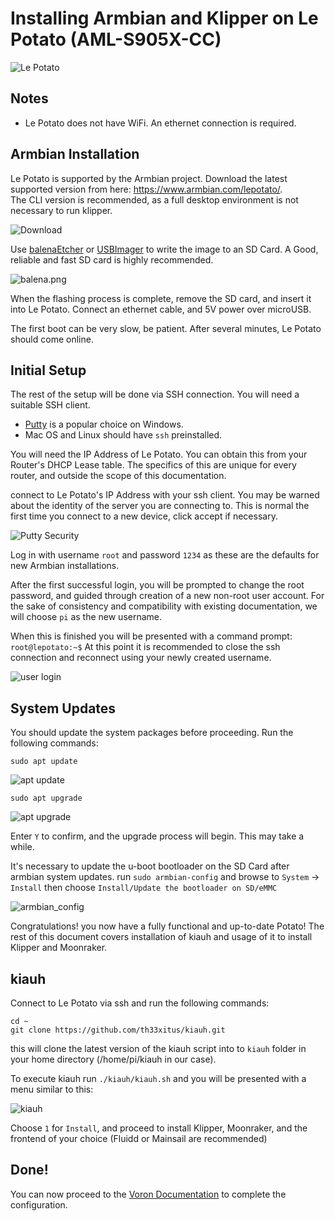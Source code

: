 # Installing Armbian and Klipper on Le Potato (AML-S905X-CC)

![Le Potato](images/LePotato.png)

## Notes

 - Le Potato does not have WiFi.  An ethernet connection is required.


## Armbian Installation

 Le Potato is supported by the Armbian project.  Download the latest supported version from here: https://www.armbian.com/lepotato/.  
 The CLI version is recommended, as a full desktop environment is not necessary to run klipper.  
 
 ![Download](images/armbian_download.png)


 Use [balenaEtcher](https://www.balena.io/etcher/) or [USBImager](https://gitlab.com/bztsrc/usbimager) 
 to write the image to an SD Card.  A Good, reliable and fast SD card is highly recommended.

 ![balena.png](images/balena_etcher.png)


 When the flashing process is complete, remove the SD card, and insert it into Le Potato.  Connect an ethernet cable, and 5V power over microUSB.
 
 The first boot can be very slow, be patient.  After several minutes, Le Potato should come online.



## Initial Setup

The rest of the setup will be done via SSH connection.  You will need a suitable SSH client.  

- [Putty](https://www.chiark.greenend.org.uk/~sgtatham/putty/latest.html) is a popular choice on Windows.  
- Mac OS and Linux should have `ssh` preinstalled.

You will need the IP Address of Le Potato.  You can obtain this from your Router's DHCP Lease table.  The specifics of this are unique for every router, and outside the scope of this documentation.

connect to Le Potato's IP Address with your ssh client.  You may be warned about the identity of the server you are connecting to.  This is normal the first time you connect to a new device, click accept if necessary.

![Putty Security](images/putty_security.png)


Log in with username `root` and password `1234` as these are the defaults for new Armbian installations.  

After the first successful login, you will be prompted to change the root password, and guided through creation of a new non-root user account.  For the sake of consistency and compatibility with existing documentation, we will choose `pi` as the new username.  

When this is finished you will be presented with a command prompt: `root@lepotato:~$`  At this point it is recommended to close the ssh connection and reconnect using your newly created username.

![user login](images/user_login.png)


## System Updates

You should update the system packages before proceeding.  Run the following commands:

`sudo apt update`

![apt update](images/apt_update.png)


`sudo apt upgrade`

![apt upgrade](images/apt_upgrade.png)

Enter `Y` to confirm, and the upgrade process will begin.  This may take a while.


It's necessary to update the u-boot bootloader on the SD Card after armbian system updates.  run `sudo armbian-config` and browse to `System` -> `Install` then choose `Install/Update the bootloader on SD/eMMC`

![armbian_config](images/armbian-config.png)

Congratulations! you now have a fully functional and up-to-date Potato!  The rest of this document covers installation of kiauh and usage of it to install Klipper and Moonraker.

## kiauh

Connect to Le Potato via ssh and run the following commands:

```
cd ~
git clone https://github.com/th33xitus/kiauh.git
```

this will clone the latest version of the kiauh script into to `kiauh` folder in your home directory (/home/pi/kiauh in our case).  

To execute kiauh run `./kiauh/kiauh.sh` and you will be presented with a menu similar to this:

![kiauh](images/kiauh_main.png)

Choose `1` for `Install`, and proceed to install Klipper, Moonraker, and the frontend of your choice (Fluidd or Mainsail are recommended)

## Done!

You can now proceed to the [Voron Documentation](https://docs.vorondesign.com/build/software/configuration.html) to complete the configuration.